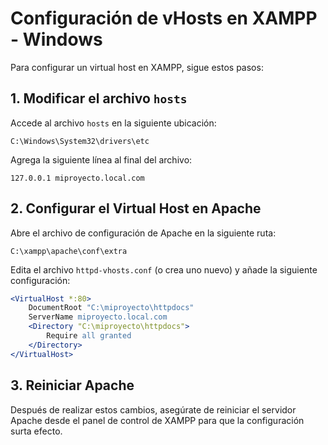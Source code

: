 # Configuración de vHosts en XAMPP - Windows

Para configurar un virtual host en XAMPP, sigue estos pasos:

## 1. Modificar el archivo `hosts`

Accede al archivo `hosts` en la siguiente ubicación:

```
C:\Windows\System32\drivers\etc
```

Agrega la siguiente línea al final del archivo:

```plaintext
127.0.0.1 miproyecto.local.com
```

## 2. Configurar el Virtual Host en Apache

Abre el archivo de configuración de Apache en la siguiente ruta:

```
C:\xampp\apache\conf\extra
```

Edita el archivo `httpd-vhosts.conf` (o crea uno nuevo) y añade la siguiente configuración:

```apache
<VirtualHost *:80>
    DocumentRoot "C:\miproyecto\httpdocs"
    ServerName miproyecto.local.com
    <Directory "C:\miproyecto\httpdocs">
        Require all granted
    </Directory>
</VirtualHost>
```

## 3. Reiniciar Apache

Después de realizar estos cambios, asegúrate de reiniciar el servidor Apache desde el panel de control de XAMPP para que la configuración surta efecto.

